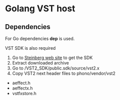 # Golang VST host

## Dependencies 
For Go dependencies **dep** is used.

VST SDK is also required
1. Go to [Steinberg web site](https://www.steinberg.net/en/company/developers.html) to get the SDK
2. Extract downloaded archive
3. Go to /VST2_SDK/public.sdk/source/vst2.x
4. Copy VST2 next header files to phono/vendor/vst2
* aeffect.h
* aeffectx.h
* vstfxstore.h